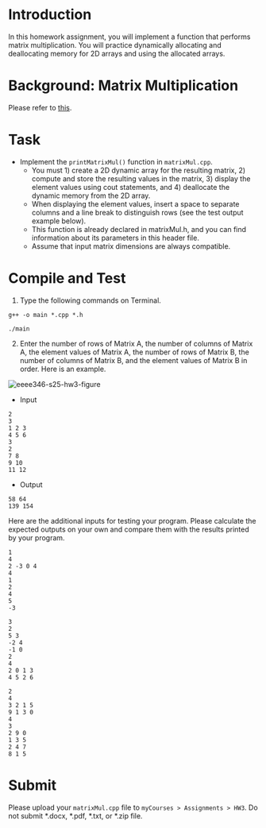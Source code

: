 # Introduction

In this homework assignment, you will implement a function that performs matrix multiplication. You will practice dynamically allocating and deallocating memory for 2D arrays and using the allocated arrays.


# Background: Matrix Multiplication

Please refer to [this](https://en.wikipedia.org/wiki/Matrix_multiplication#:~:text=In%20mathematics%2C%20particularly%20in%20linear,rows%20in%20the%20second%20matrix.).

# Task

* Implement the `printMatrixMul()` function in `matrixMul.cpp`.
  * You must 1) create a 2D dynamic array for the resulting matrix, 2) compute and store the resulting values in the matrix, 3) display the element values using cout statements, and 4) deallocate the dynamic memory from the 2D array.
  * When displaying the element values, insert a space to separate columns and a line break to distinguish rows (see the test output example below).
  * This function is already declared in matrixMul.h, and you can find information about its parameters in this header file.
  * Assume that input matrix dimensions are always compatible.

# Compile and Test

1. Type the following commands on Terminal.

```
g++ -o main *.cpp *.h
```
```
./main
```

2. Enter the number of rows of Matrix A, the number of columns of Matrix A, the element values of Matrix A, the number of rows of Matrix B, the number of columns of Matrix B, and the element values of Matrix B in order. Here is an example.

![eeee346-s25-hw3-figure](https://github.com/user-attachments/assets/b9a00371-43ea-407b-b984-a8d280c38570)

 * Input
 ```
 2
 3 
 1 2 3
 4 5 6
 3
 2
 7 8
 9 10
 11 12
 ```

 * Output
 ```
 58 64
 139 154
 ```

Here are the additional inputs for testing your program. Please calculate the expected outputs on your own and compare them with the results printed by your program.
```
1 
4 
2 -3 0 4
4 
1 
2 
4 
5 
-3
```

```
3 
2 
5 3 
-2 4 
-1 0
2 
4 
2 0 1 3 
4 5 2 6
```

```
2 
4 
3 2 1 5 
9 1 3 0
4 
3 
2 9 0 
1 3 5 
2 4 7 
8 1 5 
```

# Submit

Please upload your `matrixMul.cpp` file to `myCourses > Assignments > HW3`. Do not submit *.docx, *.pdf, *.txt, or *.zip file. 
